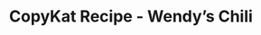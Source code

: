 ---
layout: recipe
title: "CopyKat Recipe - Wendy’s Chili"
image: Wendys-Chili.jpg
imagecredit: https://copykat.com/wendys-chili-2/
yield: 10 servings
preptime: PT15m
cooktime: PT1h30m

ingredients:
- 2 lbs fresh ground beef
- 1 quart tomato juice
- 29 ozs of canned tomato puree
- 15 ozs of canned red kidney beans drained
- 15 ozs canned pinto beans drained
- 1 large onion chopped (about 1  cups)
- ½ cup diced celery
- ¼ cup diced green bell pepper
- ¼ cup chili powder you may want to use less, as some people find this is too much
- 1 teaspoon cumin
- 1  teaspoons garlic powder
- 1 teaspoon salt
- ½ teaspoon ground black pepper
- ½ teaspoon oregano
- ½ teaspoon sugar
- ⅛ teaspoon cayenne pepper

directions:
- Brown the ground beef in a skillet and drain the grease.
- Put the drained beef and the remaining ingredients in a 6-quart pot or slow cooker and stir to combine.
- If using a pot, cover and simmer for 1 to 1 ½ hours, stirring every 15 minutes.
- If using a slow cooker, cook on low for 4 hours.
---